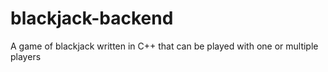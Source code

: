 # blackjack-backend
A game of blackjack written in C++ that can be played with one or multiple players
